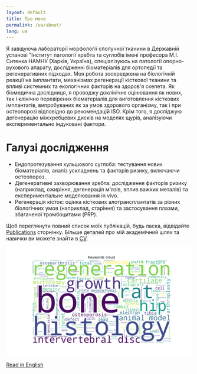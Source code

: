 ```yaml
---
layout: default
title: Про мене
permalink: /ua/about/
lang: ua
---
```


Я завідуюча лабораторії морфології сполучної тканини в Державній установі "Інститут патології хребта та суглобів імені професора М.І. Ситенка НАМНУ (Харків, Україна), спеціалізуюсь на патології опорно-рухового апарату, дослідженні біоматеріалів для ортопедії та регенеративних підходах. Моя робота зосереджена на біологічній реакції на імплантати, механізмах регенерації кісткової тканини та впливі системних та екологічних факторів на здоров'я скелета. Як біомедична дослідниця, я проводжу доклінічне оцінювання як нових, так і клінічно перевірених біоматеріалів для виготовлення кісткових імплантатів, випробуваних як за умов здорового організму, так і при остеопорозі відповідно до рекомендацій ISO. Крім того, я досліджую дегенерацію міжхребцевих дисків на моделях щурів, аналізуючи експериментально індуковані фактори.

Галузі дослідження
======
* Ендопротезування кульшового суглоба: тестування нових біоматеріалів, аналіз ускладнень та факторів ризику, включаючи остеопороз.
* Дегенеративні захворювання хребта: дослідження факторів ризику (наприклад, ожиріння, дегенерація м'язів, вплив важких металів) та експериментальне моделювання in vivo.
* Регенерація кісток: оцінка кісткових алотрансплантатів за різних біологічних умов (наприклад, старіння) та застосування плазми, збагаченої тромбоцитами (PRP).

Щоб переглянути повний список моїх публікацій, будь ласка, відвідайте [Publications](/publications/) сторнінку. Більше деталей про мій академічний шлях та навички ви можете знайти в [CV](/cv/). 


![Cloud of My Research Keywords](/images/cloud_keywords.png)

[Read in English](/)

<p style="display:none;">
  Валентина Мальцева, Мальцева Валентина, В. Мальцева, Мальцева Валентина Євгенівна, Мальцева В.Є., Maltseva Valentyna
</p>

